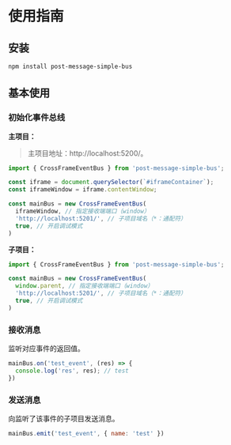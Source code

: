 # 使用指南

## 安装

```bash
npm install post-message-simple-bus
```

## 基本使用

### 初始化事件总线

**主项目：**

> 主项目地址：http://localhost:5200/。

```js
import { CrossFrameEventBus } from 'post-message-simple-bus';

const iframe = document.querySelector(`#iframeContainer`);
const iframeWindow = iframe.contentWindow;

const mainBus = new CrossFrameEventBus(
  iframeWindow, // 指定接收端端口（window）
  'http://localhost:5201/', // 子项目域名（*：通配符）
  true, // 开启调试模式
)
```

**子项目：**

```js
import { CrossFrameEventBus } from 'post-message-simple-bus';

const mainBus = new CrossFrameEventBus(
  window.parent, // 指定接收端端口（window）
  'http://localhost:5201/', // 子项目域名（*：通配符）
  true, // 开启调试模式
)
```

### 接收消息

监听对应事件的返回值。

```js
mainBus.on('test_event', (res) => {
  console.log('res', res); // test
})
```

### 发送消息

向监听了该事件的子项目发送消息。

```js
mainBus.emit('test_event', { name: 'test' })
```


